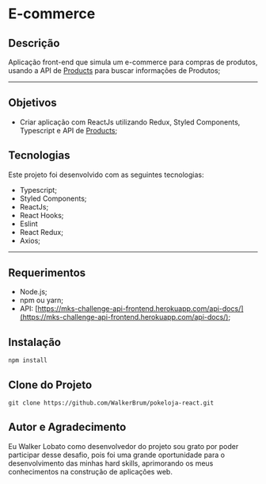 # **E-commerce** 

## **Descrição**
Aplicação front-end que simula um e-commerce para compras de produtos, usando a API de [Products](https://mks-challenge-api-frontend.herokuapp.com/api-docs/) para buscar informações de Produtos;

<hr>

## **Objetivos**
- Criar aplicação com ReactJs utilizando Redux, Styled Components, Typescript e API de [Products](https://mks-challenge-api-frontend.herokuapp.com/api-docs/);

## **Tecnologias**
Este projeto foi desenvolvido com as seguintes tecnologias: 
- Typescript;
- Styled Components;
- ReactJs;
- React Hooks;
- Eslint
- React Redux;
- Axios;

<hr>

## **Requerimentos**
- Node.js;
- npm ou yarn;
- API: [https://mks-challenge-api-frontend.herokuapp.com/api-docs/](https://mks-challenge-api-frontend.herokuapp.com/api-docs/); 

## **Instalação**
`npm install`

## **Clone do Projeto**
`git clone https://github.com/WalkerBrum/pokeloja-react.git`

## **Autor e Agradecimento**
Eu Walker Lobato como desenvolvedor do projeto sou grato por poder participar desse desafio, pois foi uma grande oportunidade para o desenvolvimento das minhas hard skills, aprimorando os meus conhecimentos na construção de aplicações web.
